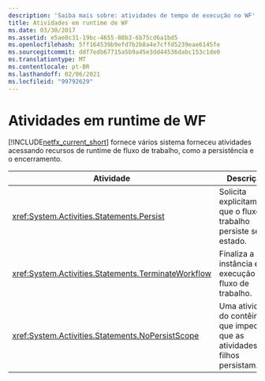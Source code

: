 ```yaml
---
description: 'Saiba mais sobre: atividades de tempo de execução no WF'
title: Atividades em runtime de WF
ms.date: 03/30/2017
ms.assetid: e5ae8c31-19bc-4655-88b3-6b75cd6a1bd5
ms.openlocfilehash: 5ff164539b9efd7b2b8a4e7cffd5239eae6145fe
ms.sourcegitcommit: ddf7edb67715a5b9a45e3dd44536dabc153c1de0
ms.translationtype: MT
ms.contentlocale: pt-BR
ms.lasthandoff: 02/06/2021
ms.locfileid: "99792629"
---
```

# <a name="runtime-activities-in-wf"></a>Atividades em runtime de WF

[!INCLUDE[netfx_current_short](../../../includes/netfx-current-short-md.md)] fornece vários sistema forneceu atividades acessando recursos de runtime de fluxo de trabalho, como a persistência e o encerramento.  
  
|Atividade|Descrição|  
|--------------|-----------------|  
|<xref:System.Activities.Statements.Persist>|Solicita explicitamente que o fluxo de trabalho persiste seu estado.|  
|<xref:System.Activities.Statements.TerminateWorkflow>|Finaliza a instância em execução de fluxo de trabalho.|  
|<xref:System.Activities.Statements.NoPersistScope>|Uma atividade do contêiner que impede que as atividades filhos persistam.|
